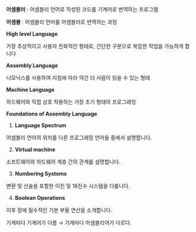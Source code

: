 **어셈블러** : 어셈블리 언어로 작성된 코드를 기계어로 번역하는 프로그램

**어셈블** : 어셈블리 언어를 어셈블러로 번역하는 과정

**High level Language**

가장 추상적이고 사용자 친화적인 형태로, 간단한 구문으로 복잡한 작업을 가능하게 합니다

**Assembly Language**

니모닉스를 사용하여 지침에 따라 약간 더 사람이 읽을 수 있는 형태

**Machine Language**

하드웨어와 직접 상호 작용하는 가장 초기 형태의 프로그래밍

**Foundations of Assembly Language**

1. **Language Spectrum**

어셈블리 언어의 위치를 다른 프로그래밍 언어들 중에서 설명합니다.

2. **Virtual machine**

소프트웨어와 하드웨어 계층 간의 관계를 설명합니다.

3. **Numbering Systems**

변환 및 산술을 포함한 이진 및 16진수 시스템을 다룹니다.

4. **Boolean Operations**

이후 장에 필수적인 기본 부울 연산을 소개합니다.


기계마다 기계어가 다름 → 기계마다 어셈블리어가 다르다.
